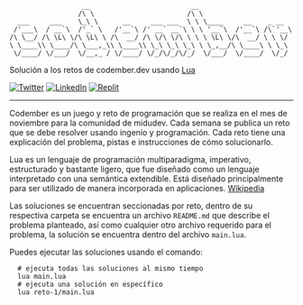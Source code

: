 ```
                  __                         __                       
                 /\ \                       /\ \                      
  ___     ___    \_\ \      __     ___ ___  \ \ \____     __    _ __  
 /'___\  / __`\  /'_` \   /'__`\ /' __` __`\ \ \ '__`\  /'__`\ /\`'__\
/\ \__/ /\ \L\ \/\ \L\ \ /\  __/ /\ \/\ \/\ \ \ \ \L\ \/\  __/ \ \ \/ 
\ \____\\ \____/\ \___,_\\ \____\\ \_\ \_\ \_\ \ \_,__/\ \____\ \ \_\ 
 \/____/ \/___/  \/__,_ / \/____/ \/_/\/_/\/_/  \/___/  \/____/  \/_/ 

```

Solución a los retos de codember.dev usando [Lua](https://www.lua.org)

[![Twitter](https://img.shields.io/badge/Twitter-%231DA1F2.svg?style=for-the-badge&logo=Twitter&logoColor=white)](https://twitter.com/fredoist)
[![LinkedIn](https://img.shields.io/badge/linkedin-%230077B5.svg?style=for-the-badge&logo=linkedin&logoColor=white)](https://www.linkedin.com/in/alfredogonzalezr)
[![Replit](https://img.shields.io/badge/Replit-DD1200?style=for-the-badge&logo=Replit&logoColor=white)](https://replit.com/@fredoist/codemberdev)

---
Codember es un juego y reto de programación que se realiza en el mes de noviembre para la comunidad de midudev. Cada semana se publica un reto que se debe resolver usando ingenio y programación. Cada reto tiene una explicación del problema, pistas e instrucciones de cómo solucionarlo.

Lua es un lenguaje de programación multiparadigma, imperativo, estructurado y bastante ligero, que fue diseñado como un lenguaje interpretado con una semántica extendible. Está diseñado principalmente para ser utilizado de manera incorporada en aplicaciones. [Wikipedia](https://es.wikipedia.org/wiki/Lua)

Las soluciones se encuentran seccionadas por reto, dentro de su respectiva carpeta se encuentra un archivo `README.md` que describe el problema planteado, así como cualquier otro archivo requerido para el problema, la solución se encuentra dentro del archivo `main.lua`.

Puedes ejecutar las soluciones usando el comando:
```shell
  # ejecuta todas las soluciones al mismo tiempo
  lua main.lua
  # ejecuta una solución en específico
  lua reto-1/main.lua
```

